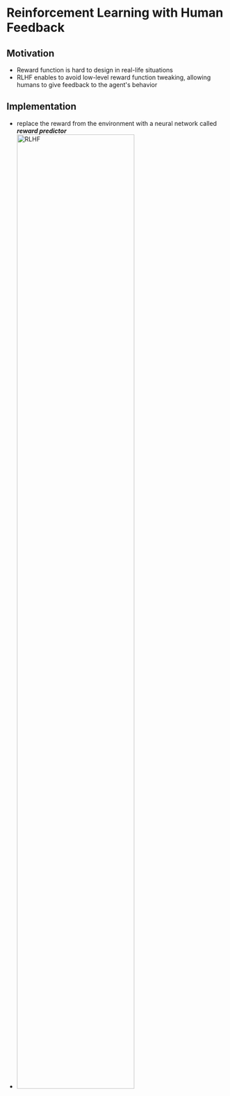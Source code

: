 # Reinforcement Learning with Human Feedback

## Motivation

- Reward function is hard to design in real-life situations
- RLHF enables to avoid low-level reward function tweaking, allowing humans to give feedback to the agent's behavior

## Implementation

- replace the reward from the environment with a neural network called _**reward predictor**_
- <img style="width: 75%;max-width: 400px;" src="books/Reinforcement Learning Hands-On/RLHF.jpg" alt="RLHF" />